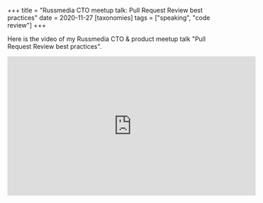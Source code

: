 +++
title = "Russmedia CTO meetup talk: Pull Request Review best practices"
date = 2020-11-27
[taxonomies]
tags = ["speaking", "code review"]
+++

Here is the video of my Russmedia CTO & product meetup talk "Pull Request Review best practices".

<iframe width="560" height="315" src="https://www.youtube-nocookie.com/embed/6CbdQaWI5Hk" frameborder="0" allow="accelerometer; clipboard-write; encrypted-media; gyroscope; picture-in-picture" allowfullscreen></iframe>

<!-- more -->
